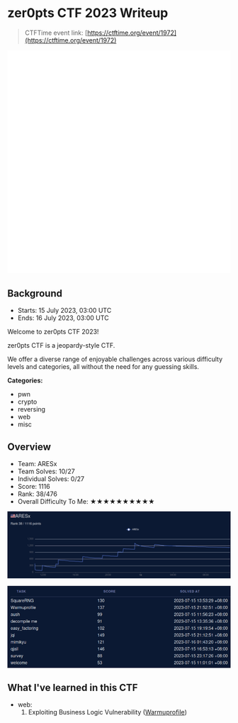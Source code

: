 # zer0pts CTF 2023 Writeup

> CTFTime event link: [https://ctftime.org/event/1972](https://ctftime.org/event/1972)

![](https://github.com/siunam321/CTF-Writeups/blob/main/zer0pts-CTF-2023/images/banner.svg)

## Background

- Starts: 15 July 2023, 03:00 UTC
- Ends: 16 July 2023, 03:00 UTC

Welcome to zer0pts CTF 2023!

zer0pts CTF is a jeopardy-style CTF.

We offer a diverse range of enjoyable challenges across various difficulty levels and categories, all without the need for any guessing skills.

**Categories:**

- pwn
- crypto
- reversing
- web
- misc

## Overview

- Team: ARESx
- Team Solves: 10/27
- Individual Solves: 0/27
- Score: 1116
- Rank: 38/476
- Overall Difficulty To Me: ★★★★★★★★★★

![](https://github.com/siunam321/CTF-Writeups/blob/main/zer0pts-CTF-2023/images/score.png)

![](https://github.com/siunam321/CTF-Writeups/blob/main/zer0pts-CTF-2023/images/solves.png)

## What I've learned in this CTF

- web:
    1. Exploiting Business Logic Vulnerability ([Warmuprofile](https://github.com/siunam321/CTF-Writeups/blob/main/zer0pts-CTF-2023/web/Warmuprofile/README.md))